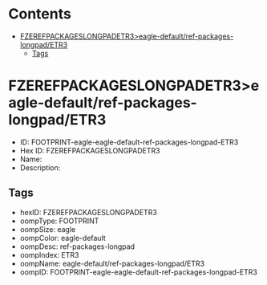 



Contents
========

* [FZEREFPACKAGESLONGPADETR3>eagle-default/ref-packages-longpad/ETR3](#fzerefpackageslongpadetr3eagle-defaultref-packages-longpadetr3)
	* [Tags](#tags)

# FZEREFPACKAGESLONGPADETR3>eagle-default/ref-packages-longpad/ETR3

- ID: FOOTPRINT-eagle-eagle-default-ref-packages-longpad-ETR3
- Hex ID: FZEREFPACKAGESLONGPADETR3
- Name: 
- Description: 

## Tags

- hexID: FZEREFPACKAGESLONGPADETR3
- oompType: FOOTPRINT
- oompSize: eagle
- oompColor: eagle-default
- oompDesc: ref-packages-longpad
- oompIndex: ETR3
- oompName: eagle-default/ref-packages-longpad/ETR3
- oompID: FOOTPRINT-eagle-eagle-default-ref-packages-longpad-ETR3
